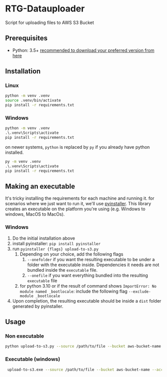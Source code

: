 # RTG-Datauploader

Script for uploading files to AWS S3 Bucket

## Prerequisites

- Python: 3.5+ [recommended to download your preferred version from here](https://www.python.org/downloads/)

## Installation

### Linux

```bash
python -m venv .venv
source .venv/bin/activate
pip install -r requirements.txt
```

### Windows

```bat
python -m venv .venv
.\.venv\Scripts\activate
pip install -r requirements.txt
```
on newer systems, `python` is replaced by `py` if you already have python installed.

```bat
py -m venv .venv
.\.venv\Scripts\activate
pip install -r requirements.txt
```
## Making an executable

It's tricky installing the requirements for each machine and running it. for scenarios where we just want to run it, we'll use
[pyinstaller](http://www.pyinstaller.org/). This library creates an executable on the platform you're using (e.g. Windows to windows, MacOS to MacOs).

### Windows 

 1. Do the initial installation above
 1. install pyinstaller: `pip install pyinstaller`
 1. run `pyinstaller {flags} upload-to-s3.py`
    1. Depending on your choice, add the following flags
        1. `--onefolder`  if you want the resulting executable to be under a folder with the executable inside. Dependencies it needs are not bundled inside the `executable` file.
        1. `--onefile` if you want everything bundled into the resulting `executable` file
    1. for python 3.10 or if the result of command shows `ImportError: No module named _bootlocale`: include the following flag `--exclude-module _bootlocale`
1. Upon completion, the resulting executable should be inside a `dist` folder generated by pyinstaller.

## Usage

### Non executable
```bash
python upload-to-s3.py --source /path/to/file --bucket aws-bucket-name --access-key=AWSACCESSKEYID --secret-key=SECRETKEY
```

### Executable (windows)
```bash
 upload-to-s3.exe --source /path/to/file --bucket aws-bucket-name --access-key=AWSACCESSKEYID --secret-key=SECRETKEY
```





